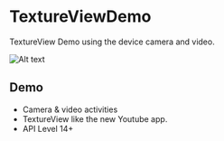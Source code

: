 TextureViewDemo
=========

TextureView Demo using the device camera and video.

![Alt text](https://raw.github.com/chroman/TextureViewDemo/master/demo.png "Demo")

Demo
-
  - Camera & video activities
  - TextureView like the new Youtube app.
  - API Level 14+